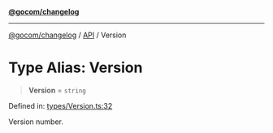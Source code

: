 [**@gocom/changelog**](../README.md)

***

[@gocom/changelog](../README.md) / [API](../Public/API.md) / Version

# Type Alias: Version

> **Version** = `string`

Defined in: [types/Version.ts:32](https://github.com/gocom/changelog/blob/dfbd85c4c9fd82309397c2119164c582a7910c7e/src/types/Version.ts#L32)

Version number.
